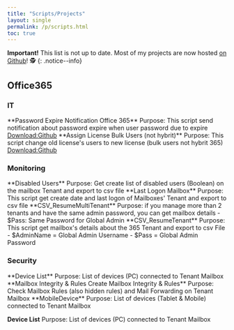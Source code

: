 ```yaml
---
title: "Scripts/Projects"
layout: single
permalink: /p/scripts.html
toc: true
---
```


**Important!** This list is not up to date. Most of my projects are now hosted [on Github](https://github.com/diegomessiah?tab=repositories)! 🕵
{: .notice--info}

<h2>Office365</h2>
<h3>IT</h3>
**Password Expire Notification Office 365**
Purpose:  This script send notification about password expire when user password due to expire
<u>Download:</u><a href="https://github.com/diegomessiah/Office_365/blob/master/Expire_Notification.ps1" target="_blank">Github</a>
**Assign License Bulk Users (not hybrit)**
Purpose:  This script change old license's users to new license (bulk users not hybrit 365)
<u>Download:</u><a href="https://github.com/diegomessiah/Office_365/blob/master/bulk_license.ps1" target="_blank">Github</a><br />

<h3>Monitoring</h3>
**Disabled Users**
Purpose:  Get create list of disabled users (Boolean) on the mailbox Tenant and export to csv file
**Last Logon Mailbox**
Purpose:  This script get create date and last logon of Mailboxes' Tenant and export to csv file
**CSV_ResumeMultiTenant**
Purpose:  if you manage more than 2 tenants and have the same admin password, you can get mailbox details
- $Pass: Same Password for Global Admin
**CSV_ResumeTenant**
Purpose:  This script get mailbox's details about the 365 Tenant and export to csv File
- $AdminName = Global Admin Username
- $Pass = Global Admin Password

<h3>Security</h3>
**Device List** 
Purpose: List of devices (PC) connected to Tenant Mailbox
**Mailbox Integrity & Rules	Create Mailbox Integrity & Rules**
Purpose: Check Mailbox Rules (also hidden rules) and Mail Forwarding on Tenant Mailbox
**MobileDevice**
Purpose: List of devices (Tablet & Mobile) connected to Tenant Mailbox

**Device List** 
Purpose: List of devices (PC) connected to Tenant Mailbox

